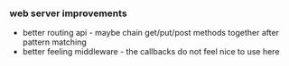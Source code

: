 ### web server improvements
- better routing api - maybe chain get/put/post methods together after pattern matching
- better feeling middleware - the callbacks do not feel nice to use here
